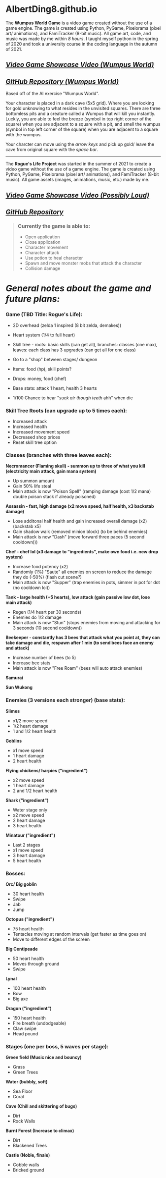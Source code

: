 # AlbertDing8.github.io

The **Wumpus World Game** is a video game created without the use of a game engine.
The game is created using Python, PyGame, Pixelorama (pixel art/ animations), and FamiTracker (8-bit music).
All game art, code, and music was made by me within *8 hours*.
I taught myself python in the spring of 2020 and took a university course in the coding language in the autumn of 2021.

## [***Video Game Showcase Video (Wumpus World)***](https://youtu.be/DptPkKZMkds)

## [***GitHub Repository (Wumpus World)***](https://github.com/AlbertDing8/Wumpus_World/blob/66978668c3b97f88938f0c7184c71c69fbe8bd08/WumpusWorld.py)

Based off of the AI exercise "Wumpus World".

Your character is placed in a dark cave (5x5 grid). Where you are looking for gold unknowing to what resides in the unvisited squares.
There are three bottomless pits and a creature called a Wumpus that will kill you instantly.
Luckly, you are able to feel the breeze (symbol in top right corner of the square) when you are adjacent to a square with a pit, and smell the wumpus (symbol in top left corner of the square) when you are adjacent to a square with the wumpus.

Your charcter can move using the *arrow keys* and pick up gold/ leave the cave from original square with the *space bar*.

___________________________________________________________________________________________________________________________________________________________________________

The **Rogue's Life Project** was started in the summer of 2021 to create a video game without the use of a game engine.
The game is created using Python, PyGame, Pixelorama (pixel art/ animations), and FamiTracker (8-bit music).
All game assets (images, animations, music, etc.) made by me.

## [***Video Game Showcase Video (Possibly Loud)***](https://youtu.be/ZN6SAUwrTVM)

## [***GitHub Repository***](https://github.com/AlbertDing8/Rogue-s-Life/blob/dde4653a2ff248d30857ae8126208886d17d9985/Rogue'sLifeMain.py)

> ### Currently the game is able to:
> 
> - Open application
> - Close application
> - Character movement
> - Character attack
> - Use potion to heal character
> - Spawn and move monster mobs that attack the character
> - Collision damage

# ***General notes about the game and future plans:***

### **Game (TBD Title: Rogue's Life):**

- 2D overhead (zelda 1 inspired (8 bit zelda, demakes))
- Heart system (1/4 to full heart)
- Skill tree - roots: basic skills (can get all), branches: classes (one max), leaves: each class has 3 upgrades (can get all for one class)
- Go to a "shop" between stages/ dungeon
- Items: food (hp), skill points?
- Drops: money,  food (chef)
- Base stats: attack 1 heart, health 3 hearts

- 1/100 Chance to hear "*suck air though teeth* ahh" when die

### **Skill Tree Roots (can upgrade up to 5 times each):**

- Increased attack
- Increased health
- Increased movement speed
- Decreased shop prices
- Reset skill tree option

### **Classes (branches with three leaves each):**

**Necromancer (Flaming skull) - summon up to three of what you kill (electricity main attack, gain mana system)**
- Up summon amount
- Gain 50% life steal
- Main attack is now "Poison Spell" (ramping damage (cost 1/2 mana) double poison stack if already poisoned)

**Assassin - fast, high damage (x2 move speed, half health, x3 backstab damage)**
- Lose additonal half health and gain increased overall damage (x2) (backstab x5)
- Gain shadow walk (removed minion block) (to be behind enemies)
- Main attack is now "Dash" (move forward three paces (5 second cooldown)))

**Chef - chef lol (x3 damage to "ingredients", make own food i.e. new drop system)**
- Increase food potency (x2)
- Randomly (1%) "Saute" all enemies on screen to reduce the damage they do (-50%) (flash cut scene?)
- Main attack is now "Supper" (trap enemies in pots, simmer in pot for dot (no cooldown lol))

**Tank - large health (+5 hearts), low attack (gain passive low dot, lose main attack)**
- Regen (1/4 heart per 30 seconds)
- Enemies do 1/2 damage
- Main attack is now "Stun" (stops enemies from moving and attacking for 3 seconds (10 second cooldown))

**Beekeeper - constantly has 3 bees that attack what you point at, they can take damage and die, respawn after 1 min (to send bees face an enemy and attack)**
- Increase number of bees (to 5)
- Increase bee stats
- Main attack is now "Free Roam" (bees will auto attack enemies)

**Samurai**

**Sun Wukong**

### **Enemies (3 versions each stronger) (base stats):**

**Slimes**
- x1/2 move speed
- 1/2 heart damage
- 1 and 1/2 heart health

**Goblins**
- x1 move speed
- 1 heart damage
- 2 heart health

**Flying chickens/ harpies ("ingredient")**
- x2 move speed
- 1 heart damage
- 2 and 1/2 heart health

**Shark ("ingredient")**
- Water stage only
- x2 move speed
- 2 heart damage
- 3 heart health

**Minatour ("ingredient")**
- Last 2 stages
- x1 move speed
- 3 heart damage
- 5 heart health

### **Bosses:**

**Orc/ Big goblin**
- 30 heart health
- Swipe
- Jab
- Jump

**Octopus ("ingredient")**
- 75 heart health
- Tentacles moving at random intervals (get faster as time goes on)
- Move to different edges of the screen

**Big Centipeade**
- 50 heart health
- Moves through ground
- Swipe

**Lynal**
- 100 heart health
- Bow
- Big axe

**Dragon ("ingredient")**
- 150 heart health
- Fire breath (undodgeable)
- Claw swipe
- Head pound

### **Stages (one per boss, 5 waves per stage):**

**Green field (Music nice and bouncy)**
- Grass
- Green Trees

**Water (bubbly, soft)**
- Sea Floor
- Coral

**Cave (Chill and skittering of bugs)**
- Dirt
- Rock Walls

**Burnt Forest (Increase to climax)**
- Dirt
- Blackened Trees

**Castle (Noble, finale)**
- Cobble walls
- Bricked ground
